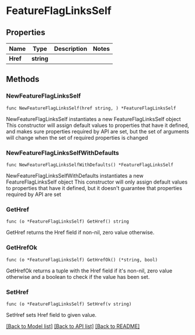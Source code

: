 # FeatureFlagLinksSelf

## Properties

Name | Type | Description | Notes
------------ | ------------- | ------------- | -------------
**Href** | **string** |  | 

## Methods

### NewFeatureFlagLinksSelf

`func NewFeatureFlagLinksSelf(href string, ) *FeatureFlagLinksSelf`

NewFeatureFlagLinksSelf instantiates a new FeatureFlagLinksSelf object
This constructor will assign default values to properties that have it defined,
and makes sure properties required by API are set, but the set of arguments
will change when the set of required properties is changed

### NewFeatureFlagLinksSelfWithDefaults

`func NewFeatureFlagLinksSelfWithDefaults() *FeatureFlagLinksSelf`

NewFeatureFlagLinksSelfWithDefaults instantiates a new FeatureFlagLinksSelf object
This constructor will only assign default values to properties that have it defined,
but it doesn't guarantee that properties required by API are set

### GetHref

`func (o *FeatureFlagLinksSelf) GetHref() string`

GetHref returns the Href field if non-nil, zero value otherwise.

### GetHrefOk

`func (o *FeatureFlagLinksSelf) GetHrefOk() (*string, bool)`

GetHrefOk returns a tuple with the Href field if it's non-nil, zero value otherwise
and a boolean to check if the value has been set.

### SetHref

`func (o *FeatureFlagLinksSelf) SetHref(v string)`

SetHref sets Href field to given value.



[[Back to Model list]](../README.md#documentation-for-models) [[Back to API list]](../README.md#documentation-for-api-endpoints) [[Back to README]](../README.md)


